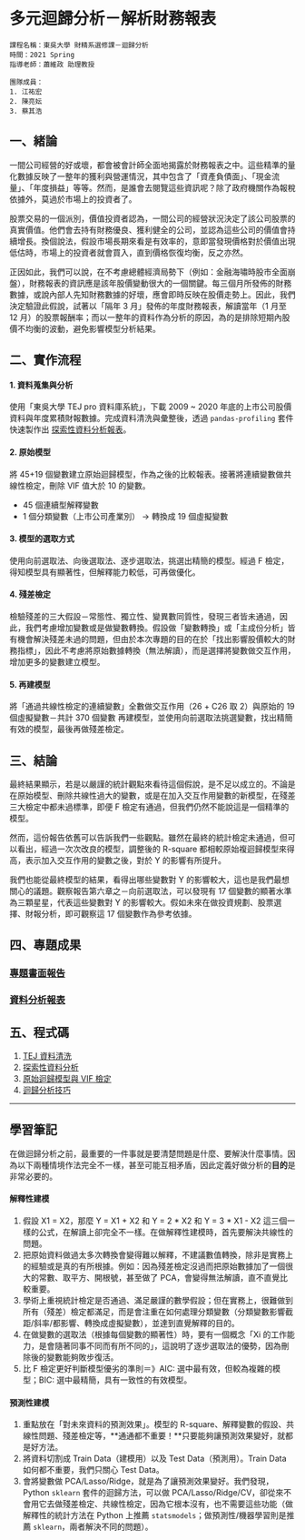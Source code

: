 # 多元迴歸分析－解析財務報表

```
課程名稱：東吳大學 財精系選修課－迴歸分析
時間：2021 Spring
指導老師：蕭維政 助理教授

團隊成員：
1. 江祐宏
2. 陳亮妘
3. 蔡其浩
```

## 一、緒論
一間公司經營的好或壞，都會被會計師全面地揭露於財務報表之中。這些精準的量化數據反映了一整年的獲利與營運情況，其中包含了「資產負債面」、「現金流量」、「年度損益」等等。然而，是誰會去閱覽這些資訊呢？除了政府機關作為報稅依據外，莫過於市場上的投資者了。

股票交易的一個派別，價值投資者認為，一間公司的經營狀況決定了該公司股票的真實價值。他們會去持有財務優良、獲利健全的公司，並認為這些公司的價值會持續增長。換個說法，假設市場長期來看是有效率的，意即當發現價格對於價值出現低估時，市場上的投資者就會買入，直到價格恢復均衡，反之亦然。

正因如此，我們可以說，在不考慮總體經濟局勢下（例如：金融海嘯時股市全面崩盤），財務報表的資訊應是該年股價變動很大的一個關鍵。每三個月所發佈的財務數據，或說內部人先知財務數據的好壞，應會即時反映在股價走勢上。因此，我們決定驗證此假說，試著以「隔年 3 月」發佈的年度財務報表，解讀當年（1 月至 12 月）的股票報酬率；而以一整年的資料作為分析的原因，為的是排除短期內股價不均衡的波動，避免影響模型分析結果。

## 二、實作流程
#### 1. 資料蒐集與分析
使用「東吳大學 TEJ pro 資料庫系統」，下載 2009 ~ 2020 年底的上市公司股價資料與年度累積財報數據。完成資料清洗與彙整後，透過 `pandas-profiling` 套件快速製作出 [探索性資料分析報表](https://alexchiang0208.github.io/RegressionAnalysis-Annual-Return-and-Financial-Index/Report/EDA_report.html)。

#### 2. 原始模型
將 45+19 個變數建立原始迴歸模型，作為之後的比較報表。接著將連續變數做共線性檢定，刪除 VIF 值大於 10 的變數。

* 45 個連續型解釋變數
* 1 個分類變數（上市公司產業別） -> 轉換成 19 個虛擬變數

#### 3. 模型的選取方式
使用向前選取法、向後選取法、逐步選取法，挑選出精簡的模型。經過 F 檢定，得知模型具有顯著性，但解釋能力較低，可再做優化。

#### 4. 殘差檢定
檢驗殘差的三大假設－常態性、獨立性、變異數同質性，發現三者皆未通過，因此，我們考慮增加變數或是做變數轉換。假設做「變數轉換」或「主成份分析」皆有機會解決殘差未過的問題，但由於本次專題的目的在於「找出影響股價較大的財務指標」，因此不考慮將原始數據轉換（無法解讀），而是選擇將變數做交互作用，增加更多的變數建立模型。

#### 5. 再建模型
將「通過共線性檢定的連續變數」全數做交互作用（26 + C26 取 2）與原始的 19 個虛擬變數－共計 370 個變數 再建模型，並使用向前選取法挑選變數，找出精簡有效的模型，最後再做殘差檢定。

## 三、結論
最終結果顯示，若是以嚴謹的統計觀點來看待這個假說，是不足以成立的。不論是在原始模型、刪除共線性過大的變數，或是在加入交互作用變數的新模型，在殘差三大檢定中都未過標準，即便 F 檢定有通過，但我們仍然不能說這是一個精準的模型。

然而，這份報告依舊可以告訴我們一些觀點。雖然在最終的統計檢定未通過，但可以看出，經過一次次改良的模型，調整後的 R-square 都相較原始複迴歸模型來得高，表示加入交互作用的變數之後，對於 Y 的影響有所提升。

我們也能從最終模型的結果，看得出哪些變數對 Y 的影響較大，這也是我們最想關心的議題。觀察報告第六章之－向前選取法，可以發現有 17 個變數的顯著水準為三顆星星，代表這些變數對 Y 的影響較大。假如未來在做投資規劃、股票選擇、財報分析，即可觀察這 17 個變數作為參考依據。

## 四、專題成果

### [專題書面報告](Report/書面報告.pdf)
### [資料分析報表](https://alexchiang0208.github.io/RegressionAnalysis-Annual-Return-and-Financial-Index/Report/EDA_report.html)


## 五、程式碼
1. [TEJ 資料清洗](TEJ_data_clearing.py)
2. [探索性資料分析](EDA_report.ipynb)
3. [原始迴歸模型與 VIF 檢定](origin_model.py)
4. [迴歸分析技巧](regression_analysis.R)

---

## 學習筆記
在做迴歸分析之前，最重要的一件事就是要清楚問題是什麼、要解決什麼事情。因為以下兩種情境作法完全不一樣，甚至可能互相矛盾，因此定義好做分析的**目的**是非常必要的。

#### 解釋性建模
1. 假設 X1 = X2，那麼 Y = X1 + X2 和 Y = 2 * X2 和 Y = 3 * X1 - X2 這三個一樣的公式，在解讀上卻完全不一樣。在做解釋性建模時，首先要解決共線性的問題。
2. 把原始資料做過太多次轉換會變得難以解釋，不建議數值轉換，除非是實務上的經驗或是真的有所根據。例如：因為殘差檢定沒過而把原始數據加了一個很大的常數、取平方、開根號，甚至做了 PCA，會變得無法解讀，直不直覺比較重要。
3. 學術上重視統計檢定是否通過、滿足嚴謹的數學假設；但在實務上，很難做到所有（殘差）檢定都滿足，而是會注重在如何處理分類變數（分類變數影響截距/斜率/都影響、轉換成虛擬變數），並達到直覺解釋的目的。
5. 在做變數的選取法（根據每個變數的顯著性）時，要有一個概念「Xi 的工作能力，是會隨著同事不同而有所不同的」，這說明了逐步選取法的優勢，因為刪除後的變數能夠敗步復活。
6. 比 F 檢定更好判斷模型優劣的準則＝》AIC: 選中最有效，但較為複雜的模型；BIC: 選中最精簡，具有一致性的有效模型。

#### 預測性建模
1. 重點放在「對未來資料的預測效果」。模型的 R-square、解釋變數的假設、共線性問題、殘差檢定等，**通通都不重要！**只要能夠讓預測效果變好，就都是好方法。
2. 將資料切割成 Train Data（建模用）以及 Test Data（預測用）。Train Data 如何都不重要，我們只關心 Test Data。
3. 會將變數做 PCA/Lasso/Ridge，就是為了讓預測效果變好。我們發現，Python `sklearn` 套件的迴歸方法，可以做 PCA/Lasso/Ridge/CV，卻從來不會用它去做殘差檢定、共線性檢定，因為它根本沒有，也不需要這些功能（做解釋性的統計方法在 Python 上推薦 `statsmodels`；做預測性/機器學習則是推薦 `sklearn`，兩者解決不同的問題）。
